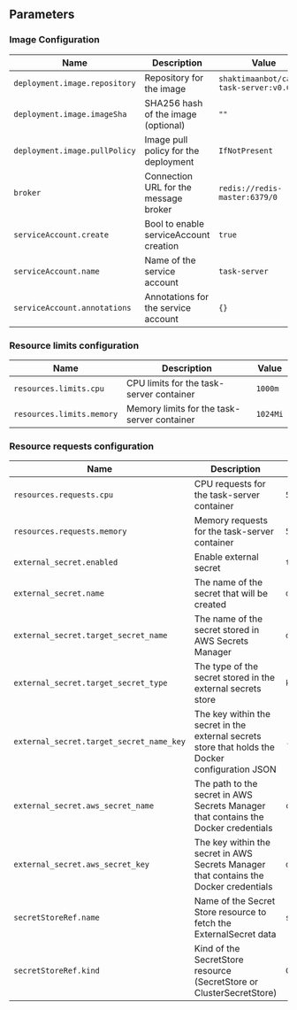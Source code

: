 ## Parameters

### Image Configuration

| Name                          | Description                            | Value                                    |
| ----------------------------- | -------------------------------------- | ---------------------------------------- |
| `deployment.image.repository` | Repository for the image               | `shaktimaanbot/canso-task-server:v0.0.1` |
| `deployment.image.imageSha`   | SHA256 hash of the image (optional)    | `""`                                     |
| `deployment.image.pullPolicy` | Image pull policy for the deployment   | `IfNotPresent`                           |
| `broker`                      | Connection URL for the message broker  | `redis://redis-master:6379/0`            |
| `serviceAccount.create`       | Bool to enable serviceAccount creation | `true`                                   |
| `serviceAccount.name`         | Name of the service account            | `task-server`                            |
| `serviceAccount.annotations`  | Annotations for the service account    | `{}`                                     |

### Resource limits configuration

| Name                      | Description                                 | Value    |
| ------------------------- | ------------------------------------------- | -------- |
| `resources.limits.cpu`    | CPU limits for the task-server container    | `1000m`  |
| `resources.limits.memory` | Memory limits for the task-server container | `1024Mi` |

### Resource requests configuration

| Name                                     | Description                                                                                      | Value                            |
| ---------------------------------------- | ------------------------------------------------------------------------------------------------ | -------------------------------- |
| `resources.requests.cpu`                 | CPU requests for the task-server container                                                       | `500m`                           |
| `resources.requests.memory`              | Memory requests for the task-server container                                                    | `512Mi`                          |
| `external_secret.enabled`                | Enable external secret                                                                           | `true`                           |
| `external_secret.name`                   | The name of the secret that will be created                                                      | `docker-secret-cred-task-server` |
| `external_secret.target_secret_name`     | The name of the secret stored in AWS Secrets Manager                                             | `docker-secret-cred-task-server` |
| `external_secret.target_secret_type`     | The type of the secret stored in the external secrets store                                      | `kubernetes.io/dockerconfigjson` |
| `external_secret.target_secret_name_key` | The key within the secret in the external secrets store that holds the Docker configuration JSON | `.dockerconfigjson`              |
| `external_secret.aws_secret_name`        | The path to the secret in AWS Secrets Manager that contains the Docker credentials               | `canso/dockerhub`                |
| `external_secret.aws_secret_key`         | The key within the secret in AWS Secrets Manager that contains the Docker credentials            | `dockerhub`                      |
| `secretStoreRef.name`                    | Name of the Secret Store resource to fetch the ExternalSecret data                               | `secretstore-by-role`            |
| `secretStoreRef.kind`                    | Kind of the SecretStore resource (SecretStore or ClusterSecretStore)                             | `ClusterSecretStore`             |
